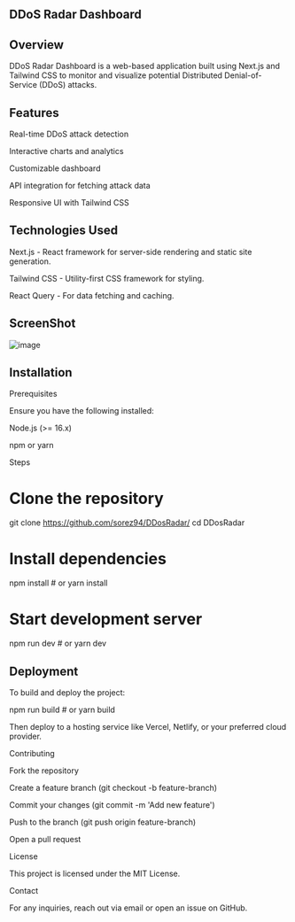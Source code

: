 ## DDoS Radar Dashboard

## Overview

DDoS Radar Dashboard is a web-based application built using Next.js and Tailwind CSS to monitor and visualize potential Distributed Denial-of-Service (DDoS) attacks.

## Features

Real-time DDoS attack detection

Interactive charts and analytics

Customizable dashboard

API integration for fetching attack data

Responsive UI with Tailwind CSS

## Technologies Used

Next.js - React framework for server-side rendering and static site generation.

Tailwind CSS - Utility-first CSS framework for styling.

React Query - For data fetching and caching.

## ScreenShot
![image](https://github.com/user-attachments/assets/5b4e91d0-7141-465b-802c-86c4c16b97a3)


## Installation

Prerequisites

Ensure you have the following installed:

Node.js (>= 16.x)

npm or yarn

Steps

# Clone the repository
git clone https://github.com/sorez94/DDosRadar/
cd DDosRadar

# Install dependencies
npm install  # or yarn install

# Start development server
npm run dev  # or yarn dev


## Deployment

To build and deploy the project:

npm run build  # or yarn build

Then deploy to a hosting service like Vercel, Netlify, or your preferred cloud provider.

Contributing

Fork the repository

Create a feature branch (git checkout -b feature-branch)

Commit your changes (git commit -m 'Add new feature')

Push to the branch (git push origin feature-branch)

Open a pull request

License

This project is licensed under the MIT License.

Contact

For any inquiries, reach out via email or open an issue on GitHub.
